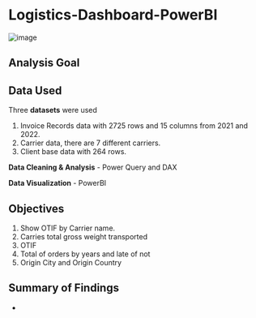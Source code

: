 # Logistics-Dashboard-PowerBI

![image](https://github.com/Bhadey/portfolio-projects/blob/main/Data%20Visualization/Logistics/Dashboard.png)

## Analysis Goal

## Data Used

Three **datasets** were used

1. Invoice Records data with 2725 rows and 15 columns from 2021 and 2022.
2. Carrier data, there are 7 different carriers.
3. Client base data with 264 rows. 

**Data Cleaning & Analysis** - Power Query and DAX

**Data Visualization** - PowerBI

## Objectives

1. Show OTIF by Carrier name.
2. Carries total gross weight transported
3. OTIF
4. Total of orders by years and late of not
5. Origin City and Origin Country

## Summary of Findings
 - 
